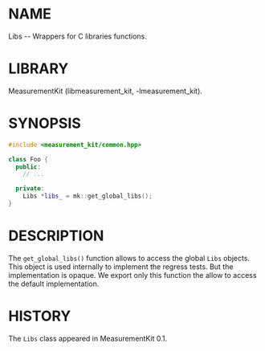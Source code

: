 # NAME
Libs -- Wrappers for C libraries functions.

# LIBRARY
MeasurementKit (libmeasurement_kit, -lmeasurement_kit).

# SYNOPSIS
```C++
#include <measurement_kit/common.hpp>

class Foo {
  public:
    // ...

  private:
    Libs *libs_ = mk::get_global_libs();
}

```


# DESCRIPTION

The `get_global_libs()` function allows to access the global `Libs`
objects.  This object is used internally to implement the regress
tests. But the implementation is opaque. We export only this function the
allow to access the default implementation.

# HISTORY

The `Libs` class appeared in MeasurementKit 0.1.

